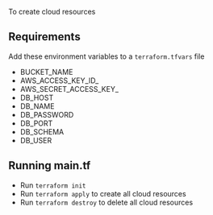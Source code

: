 To create cloud resources

## Requirements

Add these environment variables to a `terraform.tfvars` file

- BUCKET_NAME
- AWS_ACCESS_KEY_ID_
- AWS_SECRET_ACCESS_KEY_
- DB_HOST
- DB_NAME
- DB_PASSWORD
- DB_PORT
- DB_SCHEMA
- DB_USER

## Running main.tf

- Run `terraform init`
- Run `terraform apply` to create all cloud resources
- Run `terraform destroy` to delete all cloud resources